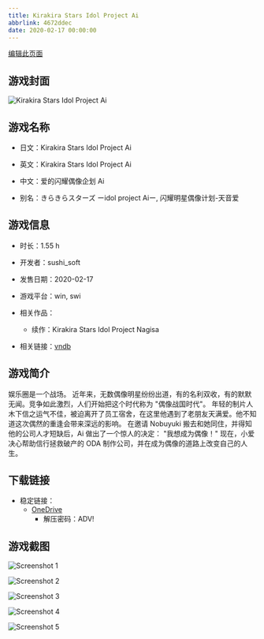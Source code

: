 ```yaml
---
title: Kirakira Stars Idol Project Ai
abbrlink: 4672ddec
date: 2020-02-17 00:00:00
---
```

[编辑此页面](https://github.com/ACG-3/ADV3-source/blob/main/source/_posts/games/Kirakira%20Stars%20Idol%20Project%20Ai.md)

## 游戏封面

![Kirakira Stars Idol Project Ai](https://pan.timero.xyz/onedrive/img_lib_001/Kirakira%20Stars%20Idol%20Project%20Ai_cover.avif)


## 游戏名称

- 日文：Kirakira Stars Idol Project Ai
- 英文：Kirakira Stars Idol Project Ai
- 中文：爱的闪耀偶像企划 Ai

- 别名：きらきらスターズ ーidol project Aiー, 闪耀明星偶像计划-天音爱


## 游戏信息

- 时长：1.55 h
- 开发者：sushi_soft
- 发售日期：2020-02-17
- 游戏平台：win, swi
- 相关作品：
   - 续作：Kirakira Stars Idol Project Nagisa

- 相关链接：[vndb](https://vndb.org/v27959)


## 游戏简介

娱乐圈是一个战场。
近年来，无数偶像明星纷纷出道，有的名利双收，有的默默无闻。竞争如此激烈，人们开始把这个时代称为 "偶像战国时代"。
年轻的制片人木下信之运气不佳，被迫离开了员工宿舍，在这里他遇到了老朋友天满爱。他不知道这次偶然的重逢会带来深远的影响。
在邀请 Nobuyuki 搬去和她同住，并得知他的公司人才短缺后，Ai 做出了一个惊人的决定：
"我想成为偶像！"
现在，小爱决心帮助信行拯救破产的 ODA 制作公司，并在成为偶像的道路上改变自己的人生。




## 下载链接

- 稳定链接：
    - [OneDrive](https://pan.timero.xyz/onedrive/adv_lib_001/Kirakira%20Stars%20Idol%20Project%20Ai)
        - 解压密码：ADV!



## 游戏截图


![Screenshot 1](https://pan.timero.xyz/onedrive/img_lib_001/Kirakira%20Stars%20Idol%20Project%20Ai_Screenshot_1.avif)

![Screenshot 2](https://pan.timero.xyz/onedrive/img_lib_001/Kirakira%20Stars%20Idol%20Project%20Ai_Screenshot_2.avif)

![Screenshot 3](https://pan.timero.xyz/onedrive/img_lib_001/Kirakira%20Stars%20Idol%20Project%20Ai_Screenshot_3.avif)

![Screenshot 4](https://pan.timero.xyz/onedrive/img_lib_001/Kirakira%20Stars%20Idol%20Project%20Ai_Screenshot_4.avif)

![Screenshot 5](https://pan.timero.xyz/onedrive/img_lib_001/Kirakira%20Stars%20Idol%20Project%20Ai_Screenshot_5.avif)

